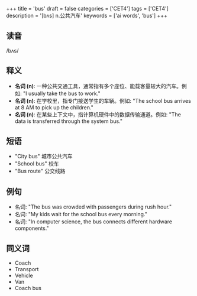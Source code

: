+++
title = 'bus'
draft = false
categories = ['CET4']
tags = ['CET4']
description = '[bʌs] n.公共汽车'
keywords = ['ai words', 'bus']
+++

## 读音
/bʌs/

## 释义
- **名词 (n)**: 一种公共交通工具，通常指有多个座位、能载客量较大的汽车。例如: "I usually take the bus to work."
- **名词 (n)**: 在学校里，指专门接送学生的车辆。例如: "The school bus arrives at 8 AM to pick up the children."
- **名词 (n)**: 在某些上下文中，指计算机硬件中的数据传输通道。例如: "The data is transferred through the system bus."

## 短语
- "City bus" 城市公共汽车
- "School bus" 校车
- "Bus route" 公交线路

## 例句
- 名词: "The bus was crowded with passengers during rush hour."
- 名词: "My kids wait for the school bus every morning."
- 名词: "In computer science, the bus connects different hardware components."

## 同义词
- Coach
- Transport
- Vehicle
- Van
- Coach bus
